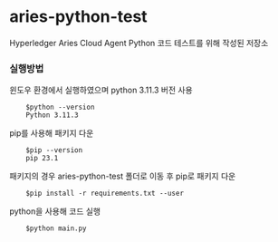 # aries-python-test

Hyperledger Aries Cloud Agent Python 코드 테스트를 위해 작성된 저장소

### 실행방법

윈도우 환경에서 실행하였으며 python 3.11.3 버전 사용

        $python --version
        Python 3.11.3

pip를 사용해 패키지 다운

        $pip --version
        pip 23.1

패키지의 경우 aries-python-test 폴더로 이동 후 pip로 패키지 다운

        $pip install -r requirements.txt --user

python을 사용해 코드 실행

        $python main.py
